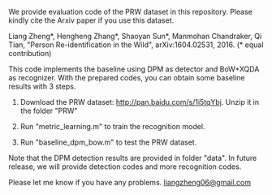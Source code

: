 We provide evaluation code of the PRW dataset in this repository. Please kindly cite the Arxiv paper if you use this dataset.

Liang Zheng\*, Hengheng Zhang\*, Shaoyan Sun\*, Manmohan Chandraker, Qi Tian, "Person Re-identification in the Wild", arXiv:1604.02531, 2016. (* equal contribution)

This code implements the baseline using DPM as detector and BoW+XQDA as recognizer.
With the prepared codes, you can obtain some baseline results with 3 steps.

1. Download the PRW dataset: http://pan.baidu.com/s/1i5tqYbj. Unzip it in the folder "PRW"

2. Run "metric_learning.m" to train the recognition model. 

3. Run "baseline_dpm_bow.m" to test the PRW dataset. 

Note that the DPM detection results are provided in folder "data". In future release, we will provide detection codes and more recognition codes.

Please let me know if you have any problems. liangzheng06@gmail.com
